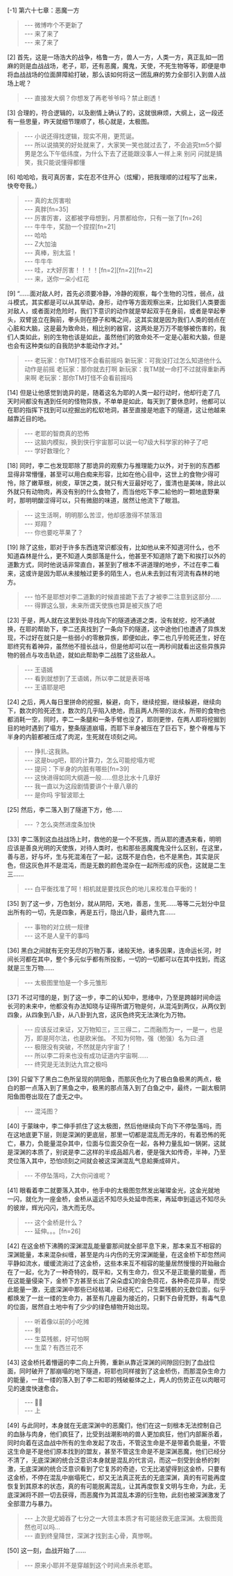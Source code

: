 
[-1] 第六十七章：恶魔一方
>--- 微博咋个不更新了<br>
>--- 来了来了<br>
>--- 来了来了<br>

[2] 首先，这是一场浩大的战争，格鲁一方，兽人一方，人类一方，真正乱如一团麻的则是血战战场，老子，耶，还有恶魔，魔鬼，天使，不死生物等等，即便是申将血战战场的位面屏障給打破，那么该如何将这一团乱麻的势力全部引入到兽人战场上呢？
>--- 直接发大纲？你想发了再老爷爷吗？禁止剧透！<br>

[3] 合理的，符合逻辑的，以及剧情上确认了的，这就很麻烦，大纲上，这一段还有一些思量，昨天就细节理顺了，核心就是，太极图。
>--- 小说还得找逻辑，现实不用，更荒诞。<br>
>--- 所以说搞笑的好处就来了，大家笑一笑也就过去了，不会追究tm5个脚男是怎么下午低纬度，为什么下去了还能跟没事人一样上来
别问 问就是搞笑，我只能说懂得都懂<br>

[6] 哈哈哈，我可真厉害，实在忍不住开心（炫耀），把我理顺的过程写了出来，快夸夸我。）
>--- 真的太厉害啦<br>
>--- 真胖[fn=35]<br>
>--- 厉害厉害，这都被字母想到，月票都给你，只有一张了[fn=26]<br>
>--- 牛牛牛，奖励一个捏捏[fn=21]<br>
>--- 哈哈<br>
>--- Z大加油<br>
>--- 真棒，别太监！<br>
>--- 牛牛牛<br>
>--- 哇，z大好厉害！！！！[fn=2][fn=2][fn=2]<br>
>--- 来，送你一朵小红花<br>

[9] “……面对敌人时，首先必须要冷静，冷静的观察，每个生物的习性，弱点，战斗模式，其实都是可以从其举动，身形，动作等方面观察出来，比如我们人类要面对敌人，或者面对危险时，我们下意识的动作就是举起双手在身前，或者是举起拳头，双臂竖立在胸前，拳头则在脖子和嘴之间，这其实就是因为我们人类的弱点在心脏和大脑，这是最为致命处，相比别的器官，这两处是万万不能够被伤害的，我们人类如此，别的生物也该是如此，虽然他们的致命处不一定是心脏和大脑，但是也会有这种类似的自我防护本能动作才对。”
>--- 老玩家：你TM打怪不会看前摇吗
新玩家：可我没打过怎么知道他什么动作是前摇
老玩家：那你就去打啊
新玩家：我TM就一命打不过就得重新再来啊
老玩家：那你TM打怪不会看前摇吗<br>

[14] 但是让他感觉到诡异的是，随着这名为耶的人类一起行动时，他却行走了几天时间都没有遇到任何的怪物异族，不单单是如此，每天到了要休息时，他都可以在耶的指挥下找到可以挖掘出的松软地洞，甚至直接是地底下的隧道，这让他越来越靠近目的地。
>--- 老耶的智商真的恐怖<br>
>--- 这脑内模拟，换到侠行宇宙那可以说一句7级大科学家的种子了吧<br>
>--- 学好数理化？<br>

[18] 同时，李二也发现耶除了那诡异的观察力与推理能力以外，对于别的东西都显得非常懵懂，甚至可以用白痴来形容，比如在他心目中，这世上的食物少得可怜，除了嫩草根，树皮，草饼之类，就只有大豆最好吃了，蛋清也是美味，除此以外就只有动物肉，再没有别的什么食物了，而当他吃下李二給他的一颗地底野果时，那明明酸涩得可以，只有微甜的味道，居然让他流下了眼泪。
>--- 这生活啊，明明那么苦涩，他却感激得不禁落泪<br>
>--- 郑翔？<br>
>--- 你也要吃苹果了？<br>

[19] 除了这些，耶对于许多东西连常识都没有，比如他从来不知道河什么，也不知道森林是什么，更不知道人类部落是什么，他甚至不知道除了跪下和挨打以外的道歉方式，同时他说话非常直白，甚至到了根本不讲道理的地步，不过在李二看来，这或许是因为耶从未接触过更多的陌生人，也从未去到过有河流有森林的地方。
>--- 怕不是耶想对李二道歉的时候直接跪下去了才被李二注意到这部分……<br>
>--- 得罪这么狠，未来所谓天使族也算是被灭族了吧<br>

[23] 于是，两人就在这里到处寻找向下的隧道通道之类，没有就挖，挖不通就换，在耶的帮助下，李二还真找到了一条向下的隧道，这中途他们也遭遇了异族发现，不过好在就只是一些弱小的零散异族，即便如此，李二也几乎险死还生，好在耶终究有着神异，虽然他不擅长战斗，但是他却可以在一两秒间就看出这些异族异物的弱点与攻击轨迹，就如此帮助李二战胜了这些敌人。
>--- 王语嫣<br>
>--- 看到就想到了王语嫣，所以李二就是表哥咯<br>
>--- 王语耶是吧<br>

[24] 之后，两人每日里拼命的挖掘，躲避，向下，继续挖掘，继续躲避，继续向下，数次的险死还生，数次的几乎陷入绝地，而且两人所带的淡水，所带的食物也都消耗一空，同时，李二一条腿和一条手臂也没了，耶则更惨，在两人即将挖掘到目的地时遇到了塌方，整条隧道崩塌，而耶下半身被压在了巨石下，整个脊椎与下半身的内脏都被压成了肉泥，生死就在顷刻之间。
>--- 挣扎:这我熟。<br>
>--- 这是bug吧，耶的计算力，怎么可能挖塌方呢<br>
>--- 提问：下半身的内脏有哪些[fn=39]<br>
>--- 这快进得如同大纲遁一般……但总比水十几章好<br>
>--- 我一直以为这段剧情要讲个十章八章的<br>
>--- 是你吗  宇智波耶土<br>

[25] 然后，李二落入到了隧道下方，他……
>--- ？怎么突然进度条加快<br>

[33] 李二落到这血战战场上时，救他的是一个不死族，而从耶的遭遇来看，明明应该是善良光明的天使族，对待人类时，也和那些恶魔魔鬼没什么区别，在这里，善与恶，好与坏，生与死混淆在了一起，这既不是白色，也不是黑色，其实是灰色，但这灰色并不是混沌，而是无数的颜色混杂在一起所形成的灰色，这就是二生三……
>--- 白平衡找准了呵！相机就是要找灰色的地儿来校准白平衡的！<br>

[35] 到了这一步，万色划分，就从阴阳，天地，善恶，生死……等等二元划分中显出所有的一切，先是四象，再是五行，隐出八卦，最终九宫……
>--- 事物的对立统一规律<br>
>--- 这不是人皇干的事吗<br>

[36] 黑白之间就有无穷无尽的万物万事，诸般天地，诸多因果，连命运长河，时间长河都在其中，整个多元似乎都有所投影，一切的一切都可以在其中找到，而这就是三生万物……
>--- 太极图里怕是一个多元雏形<br>

[37] 不过可惜的是，到了这一步，李二的认知中，思绪中，乃至是跨越时间命运长河的未来中，他都没有办法知晓与证得所谓万物是何，从混沌到两仪，从两仪到四象，从四象到八卦，从八卦到九宫，这灰色终究无法演化为万物。
>--- 应该反过来证，又万物知三，三三得二，二而融而为一，一是一，也是万，即是阿尔法，也是欧米伽。    不知为何物，强（勉强）名为曰:道<br>
>--- 极限没有突破，不然就是内宇宙了！<br>
>--- 所以李二将来也没有成功证道内宇宙啊……<br>
>--- 终究是无法到达九宫之极吗<br>

[39] 只留下了黑白二色所呈现的阴阳鱼，而那灰色化为了极白鱼极黑的两点，极白的那一点落入到了黑鱼之中，极黑的那点落入到了白鱼之中，最终，一副太极阴阳鱼图卷出现在了虚无之中。
>--- 混沌图？<br>

[40] 于蒙昧中，李二伸手抓住了这太极图，然后他继续向下向下不停坠落吗，而在这地底更下层，则是深渊的更底层，那里一切都是混乱而无序的，有着恐怖的死亡，暴力，负能量混杂其中，位面与位面交杂在一起，各种力量乱如一锅粥，这就是深渊的本质了，别说是李二这样的半成品超凡者，便是强大如传奇，半神，乃至灵位落入其中，恐怕顷刻之间就会被这深渊混乱气息給撕成碎片。
>--- 不停坠落吗，Z大你问谁呢？<br>

[41] 眼看着李二就要落入其中，他手中的太极图忽然发出璀璨金光，这金光就地一闪，就化为一座金桥，金桥从遥远不知尽头处延申而来，再延申到遥远不知尽头的彼岸，辉光闪闪，浩大而无尽。
>--- 这个金桥是什么？<br>
>--- 延伸。。。[fn=26]<br>

[42] 在这金桥下沸腾的深渊混乱能量霎那间就全部平息下来，那本来互不相容的深渊能量，本来混杂纠缠，甚至是内斗内伤的无穷深渊能量，在这金桥下却忽然间平静如流水，缓缓流淌过了这金桥，这些本来互不相容的能量居然慢慢的开始融合在了一起，化为了一种奇特的，既平和，又有生命力，但又不是正能量的能量，而在这能量侵染下，金桥下方甚至长出了朵朵虚幻的金色荷花，各种奇花异草，而受此能量一激，无底深渊中那些已经枯竭，已经死亡，只生菜残骸的无数位面，似乎都焕发了一丝一缕的生命力，甚至有几座最为接近的，只剩下白骨荒野，有毒气息的位面，居然自土地中有了少少的绿色植物开始出现。
>--- 听着像以前的小吃摊<br>
>--- 剩<br>
>--- 生菜残骸，好可怕啊<br>
>--- 生菜？有西兰花不<br>

[43] 这金桥托着懵逼的李二向上升腾，重新从靠近深渊的间隙回归到了血战位面，同时破开了那崩塌的地下隧道，将耶也同样接到了这金桥伤，而那混杂生命力的能量，一丝一缕的落入到了李二和耶的残破躯体之上，两人的伤势正在以肉眼可见的速度快速愈合。
>--- ✌🏻<br>
>--- 上<br>

[49] 与此同时，本身就在无底深渊中的恶魔们，他们在这一刻根本无法控制自己的血脉与肉身，他们疯狂了，比受到战潮影响的兽人更加疯狂，他们内部厮杀着，同时向着在这血战中所有的生命发起了攻击，不管这生命是不是带着负能量，不管这生命是不是他们原本找到的盟友，甚至不管这生命是不是深渊恶魔，他们已经分不清了，无底深渊的统合泛意识本身就是混乱的代言词，而这一刻受到金桥的刺激，无底深渊的统合泛意识看到了它复苏的奇迹，它无比渴望得到这金桥，只要有这金桥，不停在混乱中崩塌死亡，却又无法真正死去的无底深渊，真的有可能再度恢复到其原本的状态，真的有可能脱离混乱，让其再度恢复文明与生命，为此，无底深渊将不顾一切去获得，而恶魔作为其混乱本源的衍生物，此刻也被深渊激发了全部潜力与暴力。
>--- 上次是尤姆吞了七分之一大领主本质才有可能拯救无底深渊。太极图竟然也可以吗…<br>
>--- 直到终皇降世，深渊才找到主心骨，真惨啊。<br>

[50] 这一刻，血战开始了……
>--- 原来小耶并不是穿越到这个时间点来杀老耶。<br>
